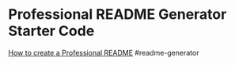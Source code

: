 # Professional README Generator Starter Code

[How to create a Professional README](./readme-guide.md)
#readme-generator
